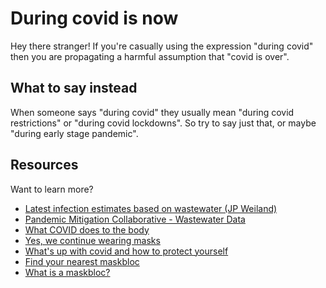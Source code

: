 # During covid is **now**

Hey there stranger! If you're casually using the expression "during covid" then you are propagating a harmful assumption that "covid is over".

## What to say instead

When someone says "during covid" they usually mean "during covid restrictions" or "during covid lockdowns". So try to say just that, or maybe "during early stage pandemic". 

## Resources

Want to learn more? 

- [Latest infection estimates based on wastewater (JP Weiland)](https://bsky.app/profile/jpweiland.bsky.social)
- [Pandemic Mitigation Collaborative - Wastewater Data](https://www.pmc19.com/data/index.php)
- [What COVID does to the body](https://www.panaccindex.info/p/what-covid-19-does-to-the-body-eighth)
- [Yes, we continue wearing masks](https://whn.global/yes-we-continue-wearing-masks/)
- [What's up with covid and how to protect yourself](https://newlevant.com/covidzine)
- [Find your nearest maskbloc](https://maskbloc.org/)
- [What is a maskbloc?](https://thesicktimes.org/2024/09/10/a-brief-oral-history-of-mask-blocs-part-1)
